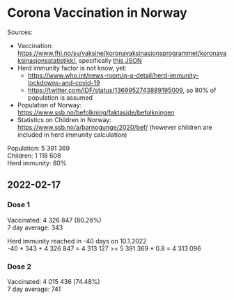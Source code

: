 # Corona Vaccination in Norway

Sources:

- Vaccination: <https://www.fhi.no/sv/vaksine/koronavaksinasjonsprogrammet/koronavaksinasjonsstatistikk/>, specifically [this JSON](https://www.fhi.no/api/chartdata/api/99119)
- Herd immunity factor is not know, yet:
  - <https://www.who.int/news-room/q-a-detail/herd-immunity-lockdowns-and-covid-19>
  - <https://twitter.com/IDF/status/1369952743889195009>, so 80% of population is assumed
- Population of Norway: <https://www.ssb.no/befolkning/faktaside/befolkningen>
- Statistics on Children in Norway: https://www.ssb.no/a/barnogunge/2020/bef/ (however children are included in herd immunity calculation)

Population: 5 391 369  
Children: 1 118 608  
Herd immunity: 80%  

## 2022-02-17

### Dose 1

Vaccinated: 4 326 847 (80.26%)  
7 day average: 343

Herd immunity reached in -40 days on 10.1.2022  
-40 * 343 + 4 326 847 = 4 313 127 >= 5 391 369 * 0.8 = 4 313 096

### Dose 2

Vaccinated: 4 015 436 (74.48%)  
7 day average: 741

